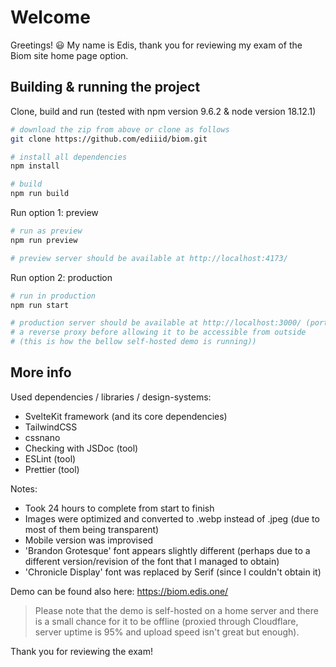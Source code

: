 # Welcome

Greetings! :smiley:
My name is Edis, thank you for reviewing my exam of the Biom site home page option.

## Building & running the project

Clone, build and run (tested with npm version 9.6.2 & node version 18.12.1)

```bash
# download the zip from above or clone as follows
git clone https://github.com/ediiid/biom.git

# install all dependencies
npm install

# build
npm run build
```

Run option 1: preview

```bash
# run as preview
npm run preview

# preview server should be available at http://localhost:4173/
```

Run option 2: production

```bash
# run in production
npm run start

# production server should be available at http://localhost:3000/ (port can be forwarded through
# a reverse proxy before allowing it to be accessible from outside
# (this is how the bellow self-hosted demo is running))
```

## More info

Used dependencies / libraries / design-systems:

- SvelteKit framework (and its core dependencies)
- TailwindCSS
- cssnano
- Checking with JSDoc (tool)
- ESLint (tool)
- Prettier (tool)

Notes:

- Took 24 hours to complete from start to finish
- Images were optimized and converted to .webp instead of .jpeg (due to most of them being transparent)
- Mobile version was improvised
- 'Brandon Grotesque' font appears slightly different (perhaps due to a different version/revision of the font that I managed to obtain)
- 'Chronicle Display' font was replaced by Serif (since I couldn't obtain it)

Demo can be found also here: https://biom.edis.one/

> Please note that the demo is self-hosted on a home server and there is a small chance for it to be offline (proxied through Cloudflare, server uptime is 95% and upload speed isn't great but enough).

Thank you for reviewing the exam!
